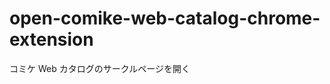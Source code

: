 open-comike-web-catalog-chrome-extension
========================================

コミケ Web カタログのサークルページを開く
